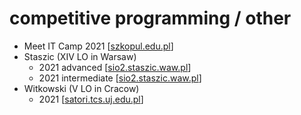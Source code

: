 # competitive programming / other

* Meet IT Camp 2021 [[szkopul.edu.pl](https://szkopul.edu.pl/c/python-contest/p/)]
* Staszic (XIV LO in Warsaw)
  * 2021 advanced [[sio2.staszic.waw.pl](https://sio2.staszic.waw.pl/c/kolko-zaawansowane-202021/p/)]
  * 2021 intermediate [[sio2.staszic.waw.pl](https://sio2.staszic.waw.pl/c/algo-sredniozaaw-2020-2021/p/)]
* Witkowski (V LO in Cracow)
  * 2021 [[satori.tcs.uj.edu.pl](https://satori.tcs.uj.edu.pl/contest/6460872/problems)]
